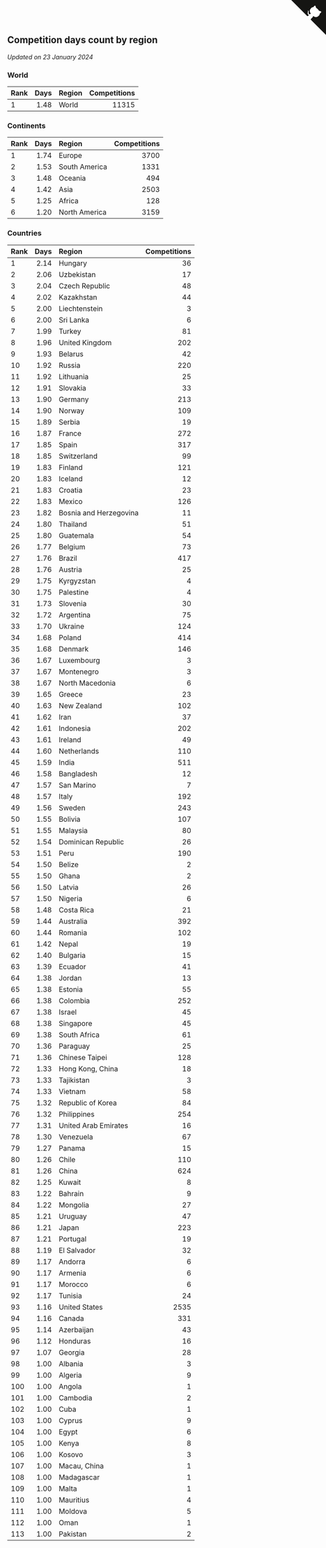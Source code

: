 ## Competition days count by region

*Updated on 23 January 2024*


### World

| Rank | Days | Region | Competitions |
| :--- | ---: | :--- | ---: |
| 1 | 1.48 | World | 11315 |

### Continents

| Rank | Days | Region | Competitions |
| :--- | ---: | :--- | ---: |
| 1 | 1.74 | Europe | 3700 |
| 2 | 1.53 | South America | 1331 |
| 3 | 1.48 | Oceania | 494 |
| 4 | 1.42 | Asia | 2503 |
| 5 | 1.25 | Africa | 128 |
| 6 | 1.20 | North America | 3159 |

### Countries

| Rank | Days | Region | Competitions |
| :--- | ---: | :--- | ---: |
| 1 | 2.14 | Hungary | 36 |
| 2 | 2.06 | Uzbekistan | 17 |
| 3 | 2.04 | Czech Republic | 48 |
| 4 | 2.02 | Kazakhstan | 44 |
| 5 | 2.00 | Liechtenstein | 3 |
| 6 | 2.00 | Sri Lanka | 6 |
| 7 | 1.99 | Turkey | 81 |
| 8 | 1.96 | United Kingdom | 202 |
| 9 | 1.93 | Belarus | 42 |
| 10 | 1.92 | Russia | 220 |
| 11 | 1.92 | Lithuania | 25 |
| 12 | 1.91 | Slovakia | 33 |
| 13 | 1.90 | Germany | 213 |
| 14 | 1.90 | Norway | 109 |
| 15 | 1.89 | Serbia | 19 |
| 16 | 1.87 | France | 272 |
| 17 | 1.85 | Spain | 317 |
| 18 | 1.85 | Switzerland | 99 |
| 19 | 1.83 | Finland | 121 |
| 20 | 1.83 | Iceland | 12 |
| 21 | 1.83 | Croatia | 23 |
| 22 | 1.83 | Mexico | 126 |
| 23 | 1.82 | Bosnia and Herzegovina | 11 |
| 24 | 1.80 | Thailand | 51 |
| 25 | 1.80 | Guatemala | 54 |
| 26 | 1.77 | Belgium | 73 |
| 27 | 1.76 | Brazil | 417 |
| 28 | 1.76 | Austria | 25 |
| 29 | 1.75 | Kyrgyzstan | 4 |
| 30 | 1.75 | Palestine | 4 |
| 31 | 1.73 | Slovenia | 30 |
| 32 | 1.72 | Argentina | 75 |
| 33 | 1.70 | Ukraine | 124 |
| 34 | 1.68 | Poland | 414 |
| 35 | 1.68 | Denmark | 146 |
| 36 | 1.67 | Luxembourg | 3 |
| 37 | 1.67 | Montenegro | 3 |
| 38 | 1.67 | North Macedonia | 6 |
| 39 | 1.65 | Greece | 23 |
| 40 | 1.63 | New Zealand | 102 |
| 41 | 1.62 | Iran | 37 |
| 42 | 1.61 | Indonesia | 202 |
| 43 | 1.61 | Ireland | 49 |
| 44 | 1.60 | Netherlands | 110 |
| 45 | 1.59 | India | 511 |
| 46 | 1.58 | Bangladesh | 12 |
| 47 | 1.57 | San Marino | 7 |
| 48 | 1.57 | Italy | 192 |
| 49 | 1.56 | Sweden | 243 |
| 50 | 1.55 | Bolivia | 107 |
| 51 | 1.55 | Malaysia | 80 |
| 52 | 1.54 | Dominican Republic | 26 |
| 53 | 1.51 | Peru | 190 |
| 54 | 1.50 | Belize | 2 |
| 55 | 1.50 | Ghana | 2 |
| 56 | 1.50 | Latvia | 26 |
| 57 | 1.50 | Nigeria | 6 |
| 58 | 1.48 | Costa Rica | 21 |
| 59 | 1.44 | Australia | 392 |
| 60 | 1.44 | Romania | 102 |
| 61 | 1.42 | Nepal | 19 |
| 62 | 1.40 | Bulgaria | 15 |
| 63 | 1.39 | Ecuador | 41 |
| 64 | 1.38 | Jordan | 13 |
| 65 | 1.38 | Estonia | 55 |
| 66 | 1.38 | Colombia | 252 |
| 67 | 1.38 | Israel | 45 |
| 68 | 1.38 | Singapore | 45 |
| 69 | 1.38 | South Africa | 61 |
| 70 | 1.36 | Paraguay | 25 |
| 71 | 1.36 | Chinese Taipei | 128 |
| 72 | 1.33 | Hong Kong, China | 18 |
| 73 | 1.33 | Tajikistan | 3 |
| 74 | 1.33 | Vietnam | 58 |
| 75 | 1.32 | Republic of Korea | 84 |
| 76 | 1.32 | Philippines | 254 |
| 77 | 1.31 | United Arab Emirates | 16 |
| 78 | 1.30 | Venezuela | 67 |
| 79 | 1.27 | Panama | 15 |
| 80 | 1.26 | Chile | 110 |
| 81 | 1.26 | China | 624 |
| 82 | 1.25 | Kuwait | 8 |
| 83 | 1.22 | Bahrain | 9 |
| 84 | 1.22 | Mongolia | 27 |
| 85 | 1.21 | Uruguay | 47 |
| 86 | 1.21 | Japan | 223 |
| 87 | 1.21 | Portugal | 19 |
| 88 | 1.19 | El Salvador | 32 |
| 89 | 1.17 | Andorra | 6 |
| 90 | 1.17 | Armenia | 6 |
| 91 | 1.17 | Morocco | 6 |
| 92 | 1.17 | Tunisia | 24 |
| 93 | 1.16 | United States | 2535 |
| 94 | 1.16 | Canada | 331 |
| 95 | 1.14 | Azerbaijan | 43 |
| 96 | 1.12 | Honduras | 16 |
| 97 | 1.07 | Georgia | 28 |
| 98 | 1.00 | Albania | 3 |
| 99 | 1.00 | Algeria | 9 |
| 100 | 1.00 | Angola | 1 |
| 101 | 1.00 | Cambodia | 2 |
| 102 | 1.00 | Cuba | 1 |
| 103 | 1.00 | Cyprus | 9 |
| 104 | 1.00 | Egypt | 6 |
| 105 | 1.00 | Kenya | 8 |
| 106 | 1.00 | Kosovo | 3 |
| 107 | 1.00 | Macau, China | 1 |
| 108 | 1.00 | Madagascar | 1 |
| 109 | 1.00 | Malta | 1 |
| 110 | 1.00 | Mauritius | 4 |
| 111 | 1.00 | Moldova | 5 |
| 112 | 1.00 | Oman | 1 |
| 113 | 1.00 | Pakistan | 2 |


<a href="https://github.com/JustinTimeCuber/wca_statistics" class="github-corner" aria-label="View source on Github"><svg width="80" height="80" viewBox="0 0 250 250" style="fill:#151513; color:#fff; position: absolute; top: 0; border: 0; right: 0;" aria-hidden="true"><path d="M0,0 L115,115 L130,115 L142,142 L250,250 L250,0 Z"></path><path d="M128.3,109.0 C113.8,99.7 119.0,89.6 119.0,89.6 C122.0,82.7 120.5,78.6 120.5,78.6 C119.2,72.0 123.4,76.3 123.4,76.3 C127.3,80.9 125.5,87.3 125.5,87.3 C122.9,97.6 130.6,101.9 134.4,103.2" fill="currentColor" style="transform-origin: 130px 106px;" class="octo-arm"></path><path d="M115.0,115.0 C114.9,115.1 118.7,116.5 119.8,115.4 L133.7,101.6 C136.9,99.2 139.9,98.4 142.2,98.6 C133.8,88.0 127.5,74.4 143.8,58.0 C148.5,53.4 154.0,51.2 159.7,51.0 C160.3,49.4 163.2,43.6 171.4,40.1 C171.4,40.1 176.1,42.5 178.8,56.2 C183.1,58.6 187.2,61.8 190.9,65.4 C194.5,69.0 197.7,73.2 200.1,77.6 C213.8,80.2 216.3,84.9 216.3,84.9 C212.7,93.1 206.9,96.0 205.4,96.6 C205.1,102.4 203.0,107.8 198.3,112.5 C181.9,128.9 168.3,122.5 157.7,114.1 C157.9,116.9 156.7,120.9 152.7,124.9 L141.0,136.5 C139.8,137.7 141.6,141.9 141.8,141.8 Z" fill="currentColor" class="octo-body"></path></svg></a><style>.github-corner:hover .octo-arm{animation:octocat-wave 560ms ease-in-out}@keyframes octocat-wave{0%,100%{transform:rotate(0)}20%,60%{transform:rotate(-25deg)}40%,80%{transform:rotate(10deg)}}@media (max-width:500px){.github-corner:hover .octo-arm{animation:none}.github-corner .octo-arm{animation:octocat-wave 560ms ease-in-out}}</style>
